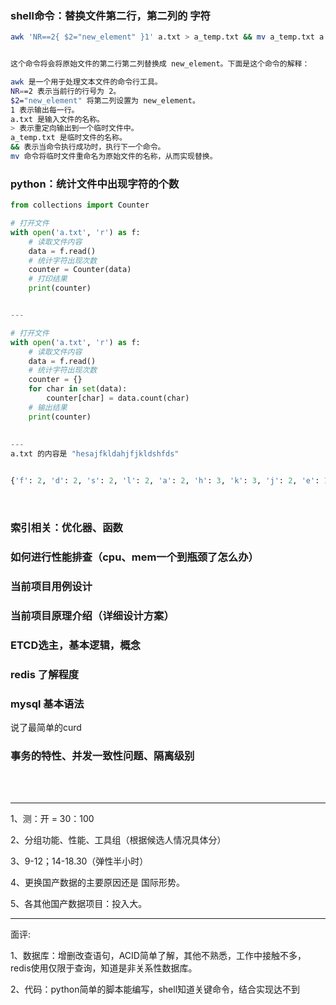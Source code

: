 ### shell命令：替换文件第二行，第二列的 字符

```sh
awk 'NR==2{ $2="new_element" }1' a.txt > a_temp.txt && mv a_temp.txt a.txt


这个命令将会将原始文件的第二行第二列替换成 new_element。下面是这个命令的解释：

awk 是一个用于处理文本文件的命令行工具。
NR==2 表示当前行的行号为 2。
$2="new_element" 将第二列设置为 new_element。
1 表示输出每一行。
a.txt 是输入文件的名称。
> 表示重定向输出到一个临时文件中。
a_temp.txt 是临时文件的名称。
&& 表示当命令执行成功时，执行下一个命令。
mv 命令将临时文件重命名为原始文件的名称，从而实现替换。
```

### python：统计文件中出现字符的个数

```python
from collections import Counter

# 打开文件
with open('a.txt', 'r') as f:
    # 读取文件内容
    data = f.read()
    # 统计字符出现次数
    counter = Counter(data)
    # 打印结果
    print(counter)


---

# 打开文件
with open('a.txt', 'r') as f:
    # 读取文件内容
    data = f.read()
    # 统计字符出现次数
    counter = {}
    for char in set(data):
        counter[char] = data.count(char)
    # 输出结果
    print(counter)
    
    
---
a.txt 的内容是 "hesajfkldahjfjkldshfds"


{'f': 2, 'd': 2, 's': 2, 'l': 2, 'a': 2, 'h': 3, 'k': 3, 'j': 2, 'e': 1}

```

<br/>

### 索引相关：优化器、函数

### 如何进行性能排查（cpu、mem一个到瓶颈了怎么办）

### 当前项目用例设计

### 当前项目原理介绍（详细设计方案）

### ETCD选主，基本逻辑，概念

### redis 了解程度

### mysql 基本语法

说了最简单的curd

### 事务的特性、并发一致性问题、隔离级别

<br/>

<br/>

---

1、测：开 = 30：100

2、分组功能、性能、工具组（根据候选人情况具体分）

3、9-12；14-18.30（弹性半小时）

4、更换国产数据的主要原因还是 国际形势。

5、各其他国产数据项目：投入大。

---
面评:

1、数据库：增删改查语句，ACID简单了解，其他不熟悉，工作中接触不多，redis使用仅限于查询，知道是非关系性数据库。

2、代码：python简单的脚本能编写，shell知道关键命令，结合实现达不到
